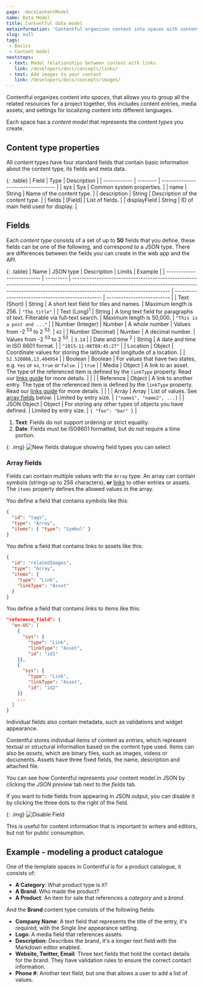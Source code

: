 ```yaml
---
page: :docsContentModel
name: Data Model
title: Contentful data model
metainformation: 'Contentful organizes content into spaces with content entries, media assets, and settings for localizing content into different languages.'
slug: null
tags:
 - Basics
 - Content model
nextsteps:
 - text: Model relationships between content with links
   link: /developers/docs/concepts/links/
 - text: Add images to your content
   link: /developers/docs/concepts/images/
---
```


Contentful organizes content into _spaces_, that allows you to group all the related resources for a project together, this includes content entries, media assets, and settings for localizing content into different languages.

Each space has a _content model_ that represents the _content types_ you create.

## Content type properties

All content types have four standard fields that contain basic information about the content type, its fields and meta data.

{: .table}
| Field        | Type     | Description                        |
| ------------ | -------- | ---------------------------------- |
| sys          | Sys      | Common system properties.          |
| name         | String   | Name of the content type.          |
| description  | String   | Description of the content type.   |
| fields       | \[Field] | List of fields.                    |
| displayField | String   | ID of main field used for display. |

## Fields

Each _content type_ consists of a set of up to **50** fields that you define, these fields can be one of the following, and correspond to a JSON type. There are differences between the fields you can create in the web app and the API.

{: .table}
| Name                       | JSON type | Description                                                                                                                                                                                          | Limits                                           | Example                    |
| -------------------------- | --------- | ---------------------------------------------------------------------------------------------------------------------------------------------------------------------------------------------------- | ------------------------------------------------ | -------------------------- |
| Text (Short)               | String    | A short text field for tiles and names.                                                                                                                                                              | Maximum length is 256.                           | `"The title"`              |
| Text (Long)<sup>1</sup>    | String    | A long text field for paragraphs of text. Filterable via full-text search.                                                                                                                           | Maximum length is 50,000.                        | `"This is a post and ..."` |
| Number (Integer)           | Number    | A whole number                                                                                                                                                                                       | Values from -2 <sup>53</sup> to 2 <sup>53</sup>. | `42`                       |
| Number (Decimal)           | Number    | A decimal number.                                                                                                                                                                                    | Values from -2 <sup>53</sup> to 2 <sup>53</sup>. | `3.14`                     |
| Date and time <sup>2</sup> | String    | A date and time in ISO 8601 format.                                                                                                                                                                  |                                                  | `"2015-11-06T09:45:27"`    |
| Location                   | Object    | Coordinate values for storing the latitude and longitude of a location.                                                                                                                              |                                                  | `52.520008,13.404954`      |
| Boolean                    | Boolean   | For values that have two states, e.g. `Yes` or `no`, `true` or `false`.                                                                                                                              |                                                  | `true`                     |
| Media                      | Object    | A link to an asset. The type of the referenced item is defined by the `linkType` property. Read our [links guide](https://www.contentful.com/developers/docs/concepts/links/) for more details.      |                                                  |                            |
| Reference                  | Object    | A link to another entry. The type of the referenced item is defined by the `linkType` property. Read our [links guide](https://www.contentful.com/developers/docs/concepts/links/) for more details. |                                                  |                            |
| Array                      | Array     | List of values. See [array fields](#array-fields) below.                                                                                                                                             | Limited by entry size.                           | `["name1", "name2", ...]`  |
| JSON Object                | Object    | For storing any other types of objects you have defined.                                                                                                                                             | Limited by entry size.                           | `{ "foo": "bar" }`         |

1.  **Text**: Fields do not support ordering or strict equality.
2.  **Date**: Fields must be ISO8601 formatted, but do not require a time portion.

{: .img}
![New fields dialogue showing field types you can select](https://images.contentful.com/tz3n7fnw4ujc/5T9aAqcOrKOmGgYSwGq22s/530cf1377a1a16709df46fa4b3f2b106/0F75057E-1696-4631-86A6-AAC78904098F.png_dl_1)

### Array fields

Fields can contain multiple values with the `Array` type. An array can contain symbols (strings up to 256 characters), **or** [links](https://www.contentful.com/developers/docs/concepts/links/) to other entries or assets. The `items` property defines the allowed values in the array.

You define a field that contains symbols like this:

~~~json
{
  "id": "tags",
  "type": "Array",
  "items": { "type": "Symbol" }
}
~~~

You define a field that contains links to assets like this:

~~~json
{
  "id": "relatedImages",
  "type": "Array",
  "items": {
    "type": "Link",
    "linkType": "Asset"
  }
}
~~~

You define a field that contains links to items like this:

~~~json
"reference_field": {
  "en-US": [
    {
      "sys": {
        "type": "Link",
        "linkType": "Asset",
        "id": "id1"
    }},
    {
      "sys": {
        "type": "Link",
        "linkType": "Asset",
        "id": "id2"
    }}
    ...
  ]
}
~~~

Individual fields also contain metadata, such as validations and widget appearance.

Contentful stores individual items of content as _entries_, which represent textual or structural information based on the content type used. Items can also be _assets_, which are binary files, such as images, videos or documents. Assets have three fixed fields, the name, description and attached file.

You can see how Contentful represents your content model in JSON by clicking the _JSON preview_ tab next to the _fields_ tab.

If you want to hide fields from appearing in JSON output, you can disable it by clicking the three dots to the right of the field.

{: .img}
![Disable Field](https://images.contentful.com/tz3n7fnw4ujc/3OjFlMBvmEu86ig0Yeoi6m/f6df20bb8baca265f34176295c753187/ECFFF57E-2FB6-44D5-B677-F0B58B3F43B4.png_dl_1)

This is useful for content information that is important to writers and editors, but not for public consumption.

## Example - modeling a product catalogue

One of the template spaces in Contentful is for a product catalogue, it consists of:

-   **A Category**: What product type is it?
-   **A Brand**: Who made the product?
-   **A Product**: An item for sale that references a _category_ and a _brand_.

And the **Brand** content type consists of the following fields:

-   **Company Name**: A text field that represents the title of the entry, it's required, with the _Single line_ appearance setting.
-   **Logo**: A media field that references assets.
-   **Description**: Describes the brand, it's a longer text field with the Markdown editor enabled.
-   **Website, Twitter, Email**: Three text fields that hold the contact details for the brand. They have validation rules to ensure the correct contact information.
-   **Phone #**: Another text field, but one that allows a user to add a list of values.
